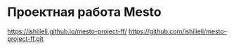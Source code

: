 # Проектная работа Mesto

https://ishilieli.github.io/mesto-project-ff/
https://github.com/ishilieli/mesto-project-ff.git
